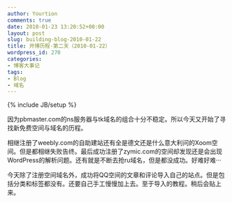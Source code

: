 ```yaml
---
author: Yourtion
comments: true
date: 2010-01-23 13:20:52+00:00
layout: post
slug: building-blog-2010-01-22
title: 开博历程·第二天（2010-01-22）
wordpress_id: 270
categories:
- 博客大事记
tags:
- Blog
- 域名
---
```

{% include JB/setup %}

因为pbmaster.com的ns服务器与tk域名的组合十分不稳定。所以今天又开始了寻找新免费空间与域名的历程。

相继注册了weebly.com的自助建站还有全是德文还是什么意大利问的Xoom空间。但是都相继失败告终。最后成功注册了zymic.com的空间却发现还是会出现WordPress的解析问题。还有就是不断去抢ru域名，但是都没成功。好难好难···

今天除了注册空间域名外，成功将QQ空间的文章和评论导入自己的站点。但是包括分类和标签都没有。还要自己手工慢慢加上去。至于导入的教程。稍后会贴上来。
